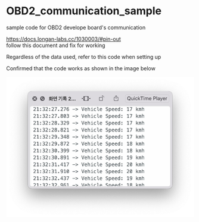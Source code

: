 # OBD2_communication_sample
sample code for OBD2 develope board's communication

https://docs.longan-labs.cc/1030003/#pin-out    
follow this document and fix for working

Regardless of the data used, refer to this code when setting up

Confirmed that the code works as shown in the image below

![](./working.png)